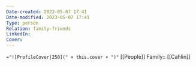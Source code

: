 ```yaml
---
Date-created: 2023-05-07 17:41 
Date-modified: 2023-05-07 17:41
Type: person
Relation: family-friends
LinkedIn: 
Cover: 
---
```

`="![ProfileCover|250](" + this.cover + ")"`
[[People]]
Family:: [[Cahlin]]
